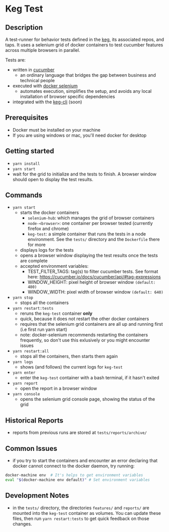 # Keg Test

## Description

A test-runner for behavior tests defined in the [keg](https://github.com/simpleviewinc/keg-core), its associated repos, and taps. It uses a selenium grid of docker containers to test cucumber features across multiple browsers in parallel.

Tests are:
- written in [cucumber](https://cucumber.io/)
  - an ordinary language that bridges the gap between business and technical people
- executed with [docker selenium](https://github.com/SeleniumHQ/docker-selenium)
  - automates execution, simplifies the setup, and avoids any local installation of browser specific dependencies
- integrated with the [keg-cli](https://github.com/simpleviewinc/keg-cli) (soon)

## Prerequisites
* Docker must be installed on your machine
* If you are using windows or mac, you'll need docker for desktop

## Getting started

* `yarn install`
* `yarn start`
* wait for the grid to initialize and the tests to finish. A browser window should open to display the test results.

## Commands

* `yarn start`
  * starts the docker containers
    * `selenium-hub`: which manages the grid of browser containers
    * `node-<browser>`: one container per browser tested (currently firefox and chrome)
    * `keg-test`: a simple container that runs the tests in a node environment. See the `tests/` directory and the `Dockerfile` there for more
  * displays logs for the tests
  * opens a browser window displaying the test results once the tests are complete
  * accepted environment variables:
    - TEST_FILTER_TAGS: tag(s) to filter cucumber tests. See format here: https://cucumber.io/docs/cucumber/api/#tag-expressions
    - WINDOW_HEIGHT: pixel height of browser window `(default: 480)`
    - WINDOW_WIDTH: pixel width of browser window `(default: 640)`
* `yarn stop`
  * stops all the containers
* `yarn restart:tests`
  * reruns the `keg-test` container **only**
  * quick, because it does not restart the other docker containers
  * requires that the selenium grid containers are all up and running first (i.e first run yarn start)
  * note: docker-selenium recommends restarting the containers frequently, so don't use this exlusively or you might encounter issues
* `yarn restart:all`
  * stops all the containers, then starts them again
* `yarn logs`
  * shows (and follows) the current logs for `keg-test`
* `yarn enter`
  * enter the `keg-test` container with a bash terminal, if it hasn't exited
* `yarn report`
  * open the report in a browser window
* `yarn console`
  * opens the selenium grid console page, showing the status of the grid

## Historical Reports
* reports from previous runs are stored at `tests/reports/archive/`

## Common Issues
* if you try to start the containers and encounter an error declaring that docker cannot connect to the docker daemon, try running:
```bash
docker-machine env  # It's helps to get environment variables
eval "$(docker-machine env default)" # Set environment variables
```

## Development Notes
* in the `tests/` directory, the directories `features/` and `reports/` are mounted into the `keg-test` container as volumes. You can update these files, then run `yarn restart:tests` to get quick feedback on those changes.
